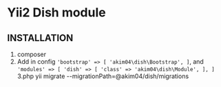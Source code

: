 Yii2 Dish module
===================================

INSTALLATION
------------

1. composer
2. Add in config
    `'bootstrap' => [
        'akim04\dish\Bootstrap',
    ]`,
    and
    `'modules' => [
        'dish' => [
            'class' => 'akim04\dish\Module',
        ],
    ]`
3.php yii migrate --migrationPath=@akim04/dish/migrations

